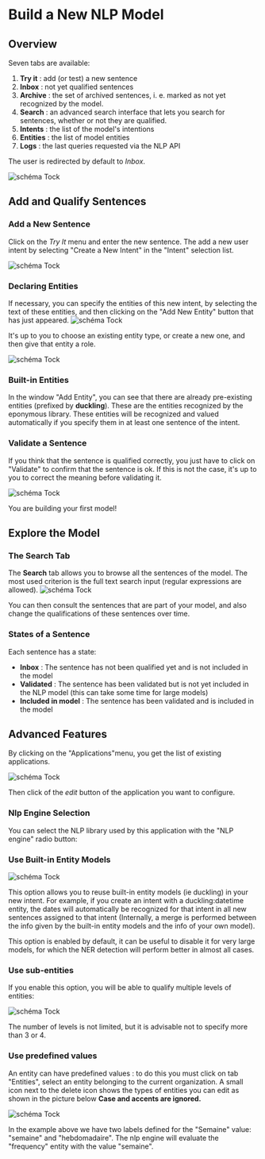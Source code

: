 # Build a New NLP Model

## Overview

Seven tabs are available:

1. **Try it** : add (or test) a new sentence
2. **Inbox** : not yet qualified sentences
3. **Archive** : the set of archived sentences, i. e. marked as not yet recognized by the model.
4. **Search** : an advanced search interface that lets you search for sentences, whether or not they are qualified.
5. **Intents** : the list of the model's intentions
6. **Entities** : the list of model entities
7. **Logs** : the last queries requested via the NLP API 

The user is redirected by default to *Inbox*.

![schéma Tock](img/inbox.png "Inbox empty")

## Add and Qualify Sentences

### Add a New Sentence

Click on the *Try It* menu and enter the new sentence. The add a new user intent by selecting "Create a New Intent" in the "Intent" selection list.

![schéma Tock](img/try-it-1.png "Create a new intent")
 
### Declaring Entities
 
If necessary, you can specify the entities of this new intent, by selecting the text of these entities, and then clicking on the "Add New Entity" button that has just appeared.
![schéma Tock](img/try-it-2.png "Select Entity")
 
It's up to you to choose an existing entity type, or create a new one, and then give that entity a role.

![schéma Tock](img/try-it-3.png "Add Entity - step 1")

### Built-in Entities

In the window "Add Entity", you can see that there are already pre-existing entities (prefixed by **duckling**). These are the entities recognized by the eponymous library. These entities will be recognized and valued automatically if you specify them in at least one sentence of the intent.

### Validate a Sentence

If you think that the sentence is  qualified correctly, you just have to click on "Validate" to confirm that the sentence is ok. If this is not the case, it's up to you to correct the meaning before validating it.

![schéma Tock](img/try-it-4.png "Add Entity - step 2")

You are building your first model!

## Explore the Model

### The Search Tab

The **Search** tab allows you to browse all the sentences of the model. The most used criterion is the full text search input (regular expressions are allowed).
![schéma Tock](img/search.png "Search sentences")

You can then consult the sentences that are part of your model, and also change the qualifications of these sentences over time.

### States of a Sentence

Each sentence has a state:

* **Inbox** : The sentence has not been qualified yet and is not included in the model
* **Validated** : The sentence has been validated but is not yet included in the NLP model (this can take some time for large models)
* **Included in model** : The sentence has been validated and is included in the model

## Advanced Features

By clicking on the "Applications"menu, you get the list of existing applications.

![schéma Tock](img/applications.png "Applications list")

Then click of the *edit* button of the application you want to configure.

### Nlp Engine Selection

You can select the NLP library used by this application with the "NLP engine" radio button:

### Use Built-in Entity Models

![schéma Tock](img/application.png "Configure application")

This option allows you to reuse built-in entity models (ie duckling) in your new intent. For example, if you create an intent with a duckling:datetime entity, the dates will automatically be recognized for that intent in all new sentences assigned to that intent (Internally, a merge is performed between the info given by the built-in entity models and the info of your own model).

This option is enabled by default, it can be useful to disable it for very large models, for which the NER detection will perform better in almost all cases.

### Use sub-entities


If you enable this option, you will be able to qualify multiple levels of entities:

![schéma Tock](img/subentities.png "Sub entities support")

The number of levels is not limited, but it is advisable not to specify more than 3 or 4.

### Use predefined values

An entity can have predefined values : to do this you must click on tab "Entities", select an entity belonging to the current organization.
A small icon next to the delete icon shows the types of entities you can edit as shown in the picture below
**Case and accents are ignored.**

![schéma Tock](img/predefined-values.png "Support des sous-entités")

In the example above we have two labels defined for the "Semaine" value: "semaine" and "hebdomadaire".
The nlp engine will evaluate the "frequency" entity with the value "semaine".